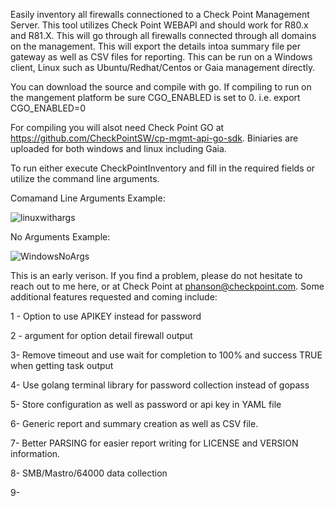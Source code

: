 Easily inventory all firewalls connectioned to a Check Point Management Server. This tool utilizes Check Point WEBAPI and should work for R80.x and R81.X. This will go through all firewalls connected through all domains on the management.  This will export the details intoa summary file per gateway as well as CSV files for reporting.  This can be run on a Windows client, Linux such as Ubuntu/Redhat/Centos or Gaia management directly.

You can download the source and compile with go.  If compiling to run on the mangement platform be sure CGO_ENABLED is set to 0.  i.e. export CGO_ENABLED=0

For compiling you will alsot need Check Point GO at https://github.com/CheckPointSW/cp-mgmt-api-go-sdk.  Biniaries are uploaded for both windows and linux including Gaia.

To run either execute CheckPointInventory and fill in the required fields or utilize the command line arguments.

Comamand Line Arguments Example:

![linuxwithargs](https://user-images.githubusercontent.com/2261078/193640912-63edd5e4-5961-4f3e-aa42-89a966993389.png)

No Arguments Example:

![WindowsNoArgs](https://user-images.githubusercontent.com/2261078/193640914-974862b4-1438-4999-b114-8e1531e4e39f.PNG)



This is an early verison.  If you find a problem, please do not hesitate to reach out to me here, or at Check Point at phanson@checkpoint.com.  Some additional features requested and coming include:

  1 - Option to use APIKEY instead for password
  
  2 - argument for option detail firewall output
  
  3- Remove timeout and use wait for completion to 100% and success TRUE when getting task output
  
  4- Use golang terminal library for password collection instead of gopass
  
  5- Store configuration as well as password or api key in YAML file
  
  6- Generic report and summary creation as well as CSV file.
  
  7- Better PARSING for easier report writing for LICENSE and VERSION information.
  
  8- SMB/Mastro/64000 data collection
  
  9- 

